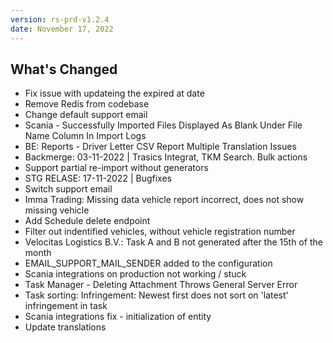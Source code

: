 ```yaml
---
version: rs-prd-v1.2.4
date: November 17, 2022
---
```


## What's Changed
* Fix issue with updateing the expired at date
* Remove Redis from codebase
* Change default support email
* Scania - Successfully Imported Files Displayed As Blank Under File Name Column In Import Logs
* BE: Reports - Driver Letter CSV Report Multiple Translation Issues
* Backmerge: 03-11-2022 | Trasics Integrat, TKM Search. Bulk actions
* Support partial re-import without generators
* STG RELASE: 17-11-2022 | Bugfixes
* Switch support email
* Imma Trading: Missing data vehicle report incorrect, does not show missing vehicle
* Add Schedule delete endpoint
* Filter out indentified vehicles, without vehicle registration number
* Velocitas Logistics B.V.: Task A and B not generated after the 15th of the month
* EMAIL_SUPPORT_MAIL_SENDER added to the configuration
* Scania integrations on production not working / stuck
* Task Manager - Deleting Attachment Throws General Server Error
* Task sorting: Infringement: Newest first does not sort on 'latest' infringement in task
* Scania integrations fix - initialization of entity
* Update translations